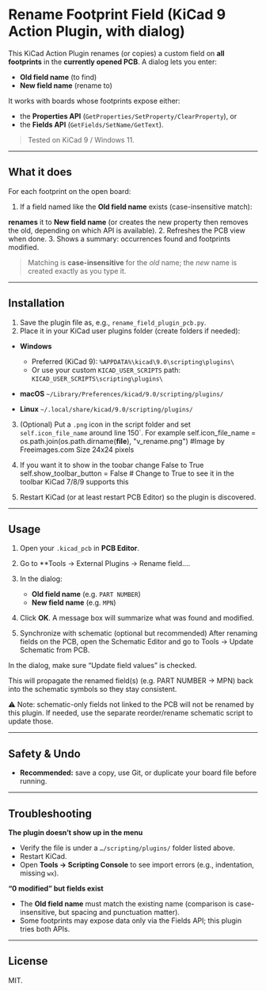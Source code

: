 # Rename Footprint Field (KiCad 9 Action Plugin, with dialog)

This KiCad Action Plugin renames (or copies) a custom field on **all footprints** in the **currently opened PCB**.
A dialog lets you enter:

* **Old field name** (to find)
* **New field name** (rename to)

It works with boards whose footprints expose either:

* the **Properties API** (`GetProperties/SetProperty/ClearProperty`), or
* the **Fields API** (`GetFields/SetName/GetText`).

> Tested on KiCad 9 / Windows 11.

---

## What it does

For each footprint on the open board:

1. If a field named like the **Old field name** exists (case-insensitive match):

**renames** it to **New field name** (or creates the new property then removes the old, depending on which API is available).
2. Refreshes the PCB view when done.
3. Shows a summary: occurrences found and footprints modified.

> Matching is **case-insensitive** for the *old* name; the *new* name is created exactly as you type it.

---

## Installation

1. Save the plugin file as, e.g., `rename_field_plugin_pcb.py`.
2. Place it in your KiCad user plugins folder (create folders if needed):

* **Windows**

  * Preferred (KiCad 9):
    `%APPDATA%\kicad\9.0\scripting\plugins\`
  * Or use your custom `KICAD_USER_SCRIPTS` path:
    `KICAD_USER_SCRIPTS\scripting\plugins\`
* **macOS**
  `~/Library/Preferences/kicad/9.0/scripting/plugins/`
* **Linux**
  `~/.local/share/kicad/9.0/scripting/plugins/`

3. (Optional) Put a `.png` icon in the script folder and set `self.icon_file_name` around line 150`.
For example
        self.icon_file_name = os.path.join(os.path.dirname(__file__), "v_rename.png") #Image by Freeimages.com
Size 24x24 pixels
4. If you want it to show in the toobar change False to True
        self.show_toolbar_button = False  # Change to True to see it in the toolbar KiCad 7/8/9 supports this

5. Restart KiCad (or at least restart PCB Editor) so the plugin is discovered.

---

## Usage

1. Open your `.kicad_pcb` in **PCB Editor**.
2. Go to **Tools → External Plugins → Rename field….
3. In the dialog:

   * **Old field name** (e.g. `PART NUMBER`)
   * **New field name** (e.g. `MPN`)
4. Click **OK**.
   A message box will summarize what was found and modified.

5. Synchronize with schematic (optional but recommended)
After renaming fields on the PCB, open the Schematic Editor and go to
Tools → Update Schematic from PCB.

In the dialog, make sure “Update field values” is checked.

This will propagate the renamed field(s) (e.g. PART NUMBER → MPN) back into the schematic symbols so they stay consistent.

⚠️ Note: schematic-only fields not linked to the PCB will not be renamed by this plugin. If needed, use the separate reorder/rename schematic script to update those.

---

## Safety & Undo
* **Recommended:** save a copy, use Git, or duplicate your board file before running.

---

## Troubleshooting

**The plugin doesn’t show up in the menu**

* Verify the file is under a `…/scripting/plugins/` folder listed above.
* Restart KiCad.
* Open **Tools → Scripting Console** to see import errors (e.g., indentation, missing `wx`).

**“0 modified” but fields exist**

* The **Old field name** must match the existing name (comparison is case-insensitive, but spacing and punctuation matter).
* Some footprints may expose data only via the Fields API; this plugin tries both APIs.

---

## License

MIT.
